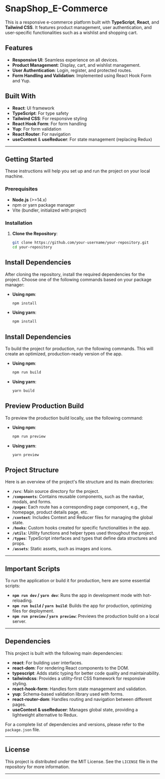 # SnapShop_E-Commerce

This is a responsive e-commerce platform built with **TypeScript**, **React**, and **Tailwind CSS**. It features product management, user authentication, and user-specific functionalities such as a wishlist and shopping cart.

## Features
- **Responsive UI**: Seamless experience on all devices.
- **Product Management**: Display, cart, and wishlist management.
- **User Authentication**: Login, register, and protected routes.
- **Form Handling and Validation**: Implemented using React Hook Form and Yup.

## Built With
- **React**: UI framework
- **TypeScript**: For type safety
- **Tailwind CSS**: For responsive styling
- **React Hook Form**: For form handling
- **Yup**: For form validation
- **React Router**: For navigation
- **useContext** & **useReducer**: For state management (replacing Redux)

---

## Getting Started
These instructions will help you set up and run the project on your local machine.

### Prerequisites
- **Node.js** (>=14.x)
- npm or yarn package manager
- Vite (bundler, initialized with project)

### Installation

1. **Clone the Repository**:
   ```bash
   git clone https://github.com/your-username/your-repository.git
   cd your-repository

## Install Dependencies

After cloning the repository, install the required dependencies for the project. Choose one of the following commands based on your package manager:

- **Using npm**:
  ```bash
  npm install
  
- **Using yarn**:
  ```bash
  npm install
  
## Install Dependencies

To build the project for production, run the following commands. This will create an optimized, production-ready version of the app.

- **Using npm**:
  ```bash
  npm run build
  
- **Using yarn**:
  ```bash
  yarn build
  
## Preview Production Build

To preview the production build locally, use the following command:

- **Using npm**:
  ```bash
  npm run preview
  
- **Using yarn**:
  ```bash
  yarn preview

## Project Structure

Here is an overview of the project's file structure and its main directories:

- **`/src`**: Main source directory for the project.
- **`/components`**: Contains reusable components, such as the navbar, modals, and forms.
- **`/pages`**: Each route has a corresponding page component, e.g., the homepage, product details page, etc.
- **`/context`**: Includes Context and Reducer files for managing the global state.
- **`/hooks`**: Custom hooks created for specific functionalities in the app.
- **`/utils`**: Utility functions and helper types used throughout the project.
- **`/types`**: TypeScript interfaces and types that define data structures and props.
- **`/assets`**: Static assets, such as images and icons.

---

## Important Scripts

To run the application or build it for production, here are some essential scripts:

- **`npm run dev` / `yarn dev`**: Runs the app in development mode with hot-reloading.
- **`npm run build` / `yarn build`**: Builds the app for production, optimizing files for deployment.
- **`npm run preview` / `yarn preview`**: Previews the production build on a local server.

---

## Dependencies

This project is built with the following main dependencies:

- **react**: For building user interfaces.
- **react-dom**: For rendering React components to the DOM.
- **typescript**: Adds static typing for better code quality and maintainability.
- **tailwindcss**: Provides a utility-first CSS framework for responsive styling.
- **react-hook-form**: Handles form state management and validation.
- **yup**: Schema-based validation library used with forms.
- **react-router-dom**: Handles routing and navigation between different pages.
- **useContext & useReducer**: Manages global state, providing a lightweight alternative to Redux.

For a complete list of dependencies and versions, please refer to the `package.json` file.

---

## License

This project is distributed under the MIT License. See the `LICENSE` file in the repository for more information.

---




